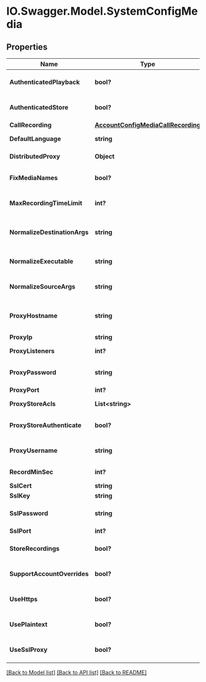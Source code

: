 # IO.Swagger.Model.SystemConfigMedia
## Properties

Name | Type | Description | Notes
------------ | ------------- | ------------- | -------------
**AuthenticatedPlayback** | **bool?** | media authenticated playback | [optional] [default to false]
**AuthenticatedStore** | **bool?** | media authenticated store | [optional] [default to true]
**CallRecording** | [**AccountConfigMediaCallRecording**](AccountConfigMediaCallRecording.md) |  | [optional] 
**DefaultLanguage** | **string** | media default language | [optional] 
**DistributedProxy** | **Object** | media distributed_proxy | [optional] 
**FixMediaNames** | **bool?** | media fix media names | [optional] [default to true]
**MaxRecordingTimeLimit** | **int?** | media maximum recording time limit | [optional] 
**NormalizeDestinationArgs** | **string** | media normalize destination args | [optional] [default to "-r 8000"]
**NormalizeExecutable** | **string** | media normalize executable | [optional] [default to "sox"]
**NormalizeSourceArgs** | **string** | media normalize source args | [optional] [default to ""]
**ProxyHostname** | **string** | media proxy hostname to be used with HAProxy | [optional] 
**ProxyIp** | **string** | media proxy ip | [optional] 
**ProxyListeners** | **int?** | media proxy listeners | [optional] 
**ProxyPassword** | **string** | media proxy password | [optional] [default to ""]
**ProxyPort** | **int?** | media proxy port | [optional] 
**ProxyStoreAcls** | **List&lt;string&gt;** | media proxy store acls | [optional] 
**ProxyStoreAuthenticate** | **bool?** | media proxy store authenticate | [optional] [default to true]
**ProxyUsername** | **string** | media proxy username | [optional] [default to ""]
**RecordMinSec** | **int?** | media record minimum sec | [optional] 
**SslCert** | **string** | media ssl cert | [optional] 
**SslKey** | **string** | media ssl key | [optional] 
**SslPassword** | **string** | media ssl password | [optional] [default to ""]
**SslPort** | **int?** | media ssl port | [optional] 
**StoreRecordings** | **bool?** | media store recordings | [optional] [default to false]
**SupportAccountOverrides** | **bool?** | media support account overrides | [optional] [default to true]
**UseHttps** | **bool?** | media use https | [optional] [default to false]
**UsePlaintext** | **bool?** | media use plaintext | [optional] [default to true]
**UseSslProxy** | **bool?** | media use ssl proxy | [optional] [default to false]

[[Back to Model list]](../README.md#documentation-for-models) [[Back to API list]](../README.md#documentation-for-api-endpoints) [[Back to README]](../README.md)

